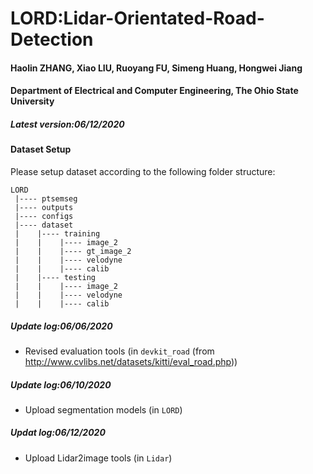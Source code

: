 # LORD:Lidar-Orientated-Road-Detection
#### Haolin ZHANG, Xiao LIU, Ruoyang FU, Simeng Huang, Hongwei Jiang
#### Department of Electrical and Computer Engineering, The Ohio State University
##### Latest version:06/12/2020

#### Dataset Setup

Please setup dataset according to the following folder structure:
```
LORD
 |---- ptsemseg
 |---- outputs
 |---- configs
 |---- dataset
 |    |---- training
 |    |    |---- image_2
 |    |    |---- gt_image_2
 |    |    |---- velodyne
 |    |    |---- calib
 |    |---- testing
 |    |    |---- image_2
 |    |    |---- velodyne
 |    |    |---- calib
```

##### Update log:06/06/2020
* Revised evaluation tools (in `devkit_road` (from http://www.cvlibs.net/datasets/kitti/eval_road.php))

##### Update log:06/10/2020
* Upload segmentation models (in `LORD`)

##### Updat log:06/12/2020
* Upload Lidar2image tools (in `Lidar`)
